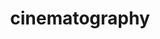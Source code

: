 ---
title: "cinematography"
id: tag.id
permalink: "/tags/cinematography"
videos: [1067,1074,1100,1236,1968,2248,2484,2496,2497]
---